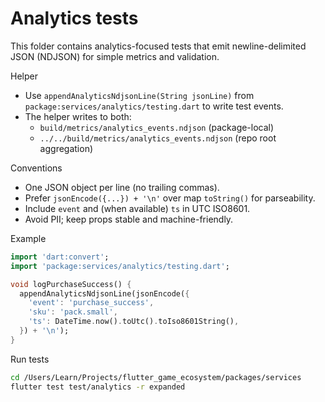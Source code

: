 # Analytics tests

This folder contains analytics-focused tests that emit newline-delimited JSON (NDJSON) for simple metrics and validation.

Helper

-    Use `appendAnalyticsNdjsonLine(String jsonLine)` from `package:services/analytics/testing.dart` to write test events.
-    The helper writes to both:
     -    `build/metrics/analytics_events.ndjson` (package-local)
     -    `../../build/metrics/analytics_events.ndjson` (repo root aggregation)

Conventions

-    One JSON object per line (no trailing commas).
-    Prefer `jsonEncode({...}) + '\n'` over map `toString()` for parseability.
-    Include `event` and (when available) `ts` in UTC ISO8601.
-    Avoid PII; keep props stable and machine-friendly.

Example

```dart
import 'dart:convert';
import 'package:services/analytics/testing.dart';

void logPurchaseSuccess() {
  appendAnalyticsNdjsonLine(jsonEncode({
    'event': 'purchase_success',
    'sku': 'pack.small',
    'ts': DateTime.now().toUtc().toIso8601String(),
  }) + '\n');
}
```

Run tests

```bash
cd /Users/Learn/Projects/flutter_game_ecosystem/packages/services
flutter test test/analytics -r expanded
```
